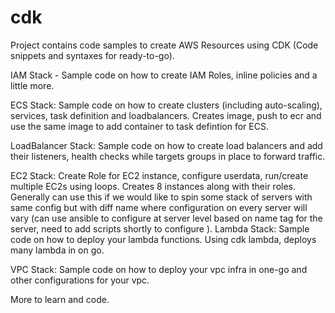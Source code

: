 # cdk

Project contains code samples to create AWS Resources using CDK (Code snippets and syntaxes for ready-to-go).

IAM Stack - Sample code on how to create IAM Roles, inline policies and a little more.

ECS Stack: Sample code on how to create clusters (including auto-scaling), services, task definition and loadbalancers. Creates image, push to ecr and use the same image to add container to task defintion for ECS.

LoadBalancer Stack: Sample code on how to create load balancers and add their listeners, health checks while targets groups in place to forward traffic.

EC2 Stack: Create Role for EC2 instance, configure userdata, run/create multiple EC2s using loops. Creates 8 instances along with their roles. Generally can use this if we would like to spin some stack of servers with same config but with diff name where configuration on every server will vary (can use ansible to configure at server level based on name tag for the server, need to add scripts shortly to configure
). 
Lambda Stack: Sample code on how to deploy your lambda functions. Using cdk lambda, deploys many lambda in on go.

VPC Stack: Sample code on how to deploy your vpc infra in one-go and other configurations for your vpc.

More to learn and code.
